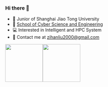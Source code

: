 ### Hi there 👋
* :construction_worker: Junior of Shanghai Jiao Tong University
* :school: [School of Cyber Science and Engineering](https://infosec.sjtu.edu.cn/)
* :computer: Interested in Intelligent and HPC System
* :email: Contact me at [zihanliu2000@gmail.com](mailto:zihanliu2000@gmail.com)

<img align="" height="120px" src="https://github-readme-stats.vercel.app/api?username=zhliuworks&hide_title=true&hide_border=true&show_icons=true&include_all_commits=true&line_height=21&bg_color=0,EC6C6C,FFD479,FFFC79,73FA79&theme=graywhite&locale=en" /><img align="" height="120px" src="https://github-readme-stats.vercel.app/api/top-langs/?username=zhliuworks&hide=Tcl,Makefile&langs_count=6&hide_title=true&hide_border=true&layout=compact&bg_color=0,73FA79,73FDFF,D783FF&theme=graywhite&locale=en" />
